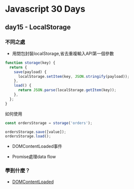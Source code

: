 # Javascript 30 Days

## day15 - LocalStorage

### 不同之處
- 用閉包封裝localStorage,省去重複輸入API第一個參數
```js
function storage(key) {
  return {
    save(payload) {
      localStorage.setItem(key, JSON.stringify(payload));
    },
    load() {
      return JSON.parse(localStorage.getItem(key));
    },
  };
}
```
如何使用
```js
const ordersStorage = storage('orders');

ordersStorage.save([value]);
ordersStorage.load();
```
- DOMContentLoaded事件

- Promise處理data flow

### 學到什麼？

- [DOMContentLoaded](https://developer.mozilla.org/en-US/docs/Web/API/Window/DOMContentLoaded_event)